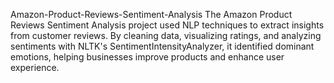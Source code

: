 Amazon-Product-Reviews-Sentiment-Analysis
The Amazon Product Reviews Sentiment Analysis project used NLP techniques to extract insights from customer reviews. By cleaning data, visualizing ratings, and analyzing sentiments with NLTK's SentimentIntensityAnalyzer, it identified dominant emotions, helping businesses improve products and enhance user experience.
